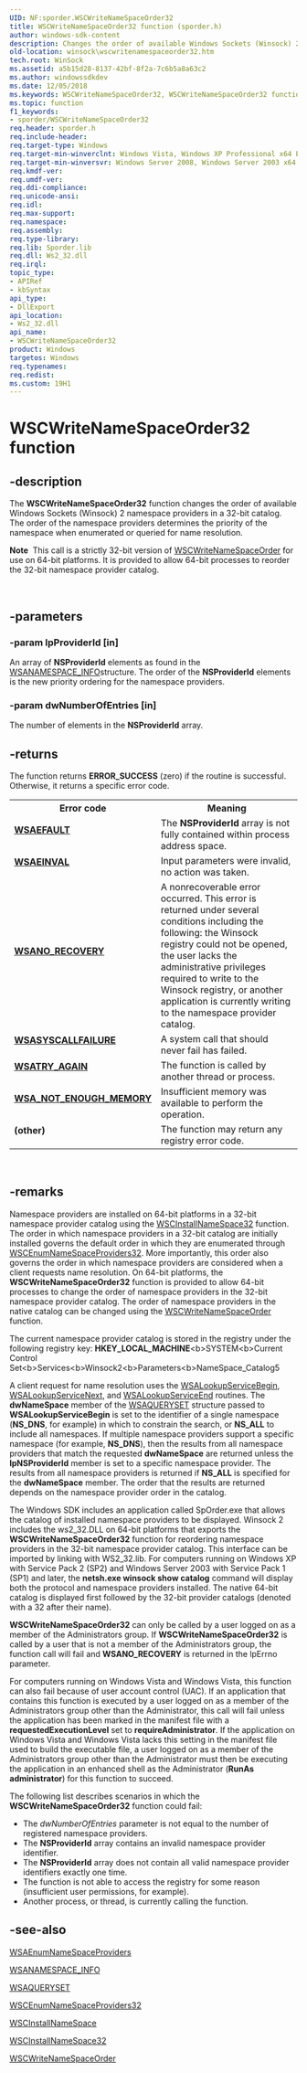 ```yaml
---
UID: NF:sporder.WSCWriteNameSpaceOrder32
title: WSCWriteNameSpaceOrder32 function (sporder.h)
author: windows-sdk-content
description: Changes the order of available Windows Sockets (Winsock) 2 namespace providers in a 32-bit catalog.
old-location: winsock\wscwritenamespaceorder32.htm
tech.root: WinSock
ms.assetid: a5b15d28-8137-42bf-8f2a-7c6b5a8a63c2
ms.author: windowssdkdev
ms.date: 12/05/2018
ms.keywords: WSCWriteNameSpaceOrder32, WSCWriteNameSpaceOrder32 function [Winsock], sporder/WSCWriteNameSpaceOrder32, winsock.wscwritenamespaceorder32
ms.topic: function
f1_keywords:
- sporder/WSCWriteNameSpaceOrder32
req.header: sporder.h
req.include-header: 
req.target-type: Windows
req.target-min-winverclnt: Windows Vista, Windows XP Professional x64 Edition [desktop apps only]
req.target-min-winversvr: Windows Server 2008, Windows Server 2003 x64 Edition [desktop apps only]
req.kmdf-ver: 
req.umdf-ver: 
req.ddi-compliance: 
req.unicode-ansi: 
req.idl: 
req.max-support: 
req.namespace: 
req.assembly: 
req.type-library: 
req.lib: Sporder.lib
req.dll: Ws2_32.dll
req.irql: 
topic_type:
- APIRef
- kbSyntax
api_type:
- DllExport
api_location:
- Ws2_32.dll
api_name:
- WSCWriteNameSpaceOrder32
product: Windows
targetos: Windows
req.typenames: 
req.redist: 
ms.custom: 19H1
---
```


# WSCWriteNameSpaceOrder32 function


## -description


The 
<b>WSCWriteNameSpaceOrder32</b> function changes the order of available Windows Sockets (Winsock) 2 namespace providers in a 32-bit catalog. The order of the namespace providers determines the priority of the namespace when enumerated or queried for name resolution.<div class="alert"><b>Note</b>  This call is a strictly 32-bit version of <a href="https://docs.microsoft.com/windows/desktop/api/sporder/nf-sporder-wscwritenamespaceorder">WSCWriteNameSpaceOrder</a> for use on 64-bit platforms. It is provided to allow 64-bit processes to reorder the 32-bit namespace provider catalog.</div>
<div> </div>



## -parameters




### -param lpProviderId [in]

An array of <b>NSProviderId</b> elements as found in the <a href="https://docs.microsoft.com/windows/desktop/api/winsock2/ns-winsock2-wsanamespace_infow">WSANAMESPACE_INFO</a>structure.  The order of the <b>NSProviderId</b> elements is the new
      priority ordering for the namespace providers.


### -param dwNumberOfEntries [in]

The number of elements in the <b>NSProviderId</b> array.


## -returns



The function returns <b>ERROR_SUCCESS</b> (zero) if the routine is successful. Otherwise, it returns a specific error code.

<table>
<tr>
<th>Error code</th>
<th>Meaning</th>
</tr>
<tr>
<td width="40%">
<dl>
<dt><b><a href="https://docs.microsoft.com/windows/desktop/WinSock/windows-sockets-error-codes-2">WSAEFAULT</a></b></dt>
</dl>
</td>
<td width="60%">
The <b>NSProviderId</b> array is not fully contained within process address space.

</td>
</tr>
<tr>
<td width="40%">
<dl>
<dt><b><a href="https://docs.microsoft.com/windows/desktop/WinSock/windows-sockets-error-codes-2">WSAEINVAL</a></b></dt>
</dl>
</td>
<td width="60%">
Input parameters were invalid, no action was taken.

</td>
</tr>
<tr>
<td width="40%">
<dl>
<dt><b><a href="https://docs.microsoft.com/windows/desktop/WinSock/windows-sockets-error-codes-2">WSANO_RECOVERY</a></b></dt>
</dl>
</td>
<td width="60%">
A nonrecoverable error occurred. This error is returned under several conditions including the following: the Winsock registry could not be opened, the user lacks the administrative privileges required to write to the  Winsock registry, or another application is currently writing to the namespace provider catalog.

</td>
</tr>
<tr>
<td width="40%">
<dl>
<dt><b><a href="https://docs.microsoft.com/windows/desktop/WinSock/windows-sockets-error-codes-2">WSASYSCALLFAILURE</a></b></dt>
</dl>
</td>
<td width="60%">
A system call that should never fail has failed.

</td>
</tr>
<tr>
<td width="40%">
<dl>
<dt><b><a href="https://docs.microsoft.com/windows/desktop/WinSock/windows-sockets-error-codes-2"> WSATRY_AGAIN</a></b></dt>
</dl>
</td>
<td width="60%">
The function is called by another thread or process.

</td>
</tr>
<tr>
<td width="40%">
<dl>
<dt><b><a href="https://docs.microsoft.com/windows/desktop/WinSock/windows-sockets-error-codes-2">WSA_NOT_ENOUGH_MEMORY</a></b></dt>
</dl>
</td>
<td width="60%">
Insufficient memory was available to perform the operation.

</td>
</tr>
<tr>
<td width="40%">
<dl>
<dt><b>(other)</b></dt>
</dl>
</td>
<td width="60%">
The function may return any registry error code.

</td>
</tr>
</table>
 




## -remarks



Namespace providers are installed on 64-bit platforms in a 32-bit namespace provider catalog using the  <a href="https://docs.microsoft.com/windows/desktop/api/ws2spi/nf-ws2spi-wscinstallnamespace32">WSCInstallNameSpace32</a> function. The order in which namespace providers in a 32-bit catalog are initially installed governs the default order in which they are enumerated through 
  <a href="https://docs.microsoft.com/windows/desktop/api/ws2spi/nf-ws2spi-wscenumnamespaceproviders32">WSCEnumNameSpaceProviders32</a>.  More importantly, this order also governs the order in which namespace providers are considered when a client requests name resolution. On 64-bit platforms, the <b>WSCWriteNameSpaceOrder32</b> function is provided to allow 64-bit processes to change the order of namespace providers in the 32-bit namespace provider catalog. The order of namespace providers in the native catalog can be changed using the <a href="https://docs.microsoft.com/windows/desktop/api/sporder/nf-sporder-wscwritenamespaceorder">WSCWriteNameSpaceOrder</a> function. 

The current namespace provider catalog is stored in the registry under the following registry key: <b>HKEY_LOCAL_MACHINE</b>\<b>SYSTEM</b>\<b>Current Control Set</b>\<b>Services</b>\<b>Winsock2</b>\<b>Parameters</b>\<b>NameSpace_Catalog5</b>



A client request for name resolution uses the <a href="https://docs.microsoft.com/windows/desktop/api/winsock2/nf-winsock2-wsalookupservicebegina">WSALookupServiceBegin</a>, <a href="https://docs.microsoft.com/windows/desktop/api/winsock2/nf-winsock2-wsalookupservicenexta">WSALookupServiceNext</a>, and <a href="https://docs.microsoft.com/windows/desktop/api/winsock2/nf-winsock2-wsalookupserviceend">WSALookupServiceEnd</a> routines. The <b>dwNameSpace</b> member of the <a href="https://docs.microsoft.com/windows/desktop/api/winsock2/ns-winsock2-wsaquerysetw">WSAQUERYSET</a> structure passed to <b>WSALookupServiceBegin</b> is set to the identifier of a single namespace (<b>NS_DNS</b>, for example) in which to constrain the search, or <b>NS_ALL</b> to include all namespaces. If multiple namespace providers support a specific namespace (for example, <b>NS_DNS</b>), then the results from all namespace providers that match the requested <b>dwNameSpace</b> are returned unless the <b>lpNSProviderId</b> 
member is set to a specific namespace provider. The results from all namespace providers is returned if <b>NS_ALL</b> is specified for the <b>dwNameSpace</b> member. The order that the results are returned depends on the namespace provider order in the catalog.

The Windows SDK includes an application called SpOrder.exe that allows the catalog of installed namespace providers to be displayed. Winsock 2 includes the ws2_32.DLL on 64-bit platforms that exports the  <b>WSCWriteNameSpaceOrder32</b> function for reordering namespace providers in the 32-bit namespace provider  catalog. This interface can be imported by linking with WS2_32.lib. For computers running on Windows XP with Service Pack 2 (SP2) and Windows Server 2003 with Service Pack 1 (SP1) and later,  the <b>netsh.exe winsock show catalog</b> command will display both the protocol and namespace providers installed. The native 64-bit catalog is displayed first followed by the 32-bit provider catalogs (denoted with a 32 after their name).

<b>WSCWriteNameSpaceOrder32</b> can only be called by a user logged on as a member of the Administrators group. If <b>WSCWriteNameSpaceOrder32</b> is called by a user that is not a member of the Administrators group, the function call will fail and <b>WSANO_RECOVERY</b> is returned in the lpErrno parameter.

For computers running on Windows Vista and Windows Vista, this function can also fail because of user account control (UAC). If an application that contains this function is executed by a user logged on as a member of the Administrators group other than the Administrator, this call will fail unless the application has been marked in the manifest file with a <b>requestedExecutionLevel</b> set to <b>requireAdministrator</b>. If the application on Windows Vista and Windows Vista lacks this setting in the manifest file used to build the executable file, a user logged on as a member of the Administrators group other than the Administrator must then be executing the application in an enhanced shell as the  Administrator (<b>RunAs administrator</b>) for this function to succeed.

The following list describes scenarios in which the 
<b>WSCWriteNameSpaceOrder32</b> function could fail:

<ul>
<li>The <i>dwNumberOfEntries</i> parameter is not equal to the number of registered namespace providers.</li>
<li>The <b>NSProviderId</b> array contains an invalid namespace provider identifier.</li>
<li>The <b>NSProviderId</b> array does not contain all valid namespace provider identifiers exactly one time.</li>
<li>The function is not able to access the registry for some reason (insufficient user permissions, for example).</li>
<li>Another process, or thread, is currently calling the function.</li>
</ul>



## -see-also




<a href="https://docs.microsoft.com/windows/desktop/api/winsock2/nf-winsock2-wsaenumnamespaceprovidersa">WSAEnumNameSpaceProviders</a>



<a href="https://docs.microsoft.com/windows/desktop/api/winsock2/ns-winsock2-wsanamespace_infow">WSANAMESPACE_INFO</a>



<a href="https://docs.microsoft.com/windows/desktop/api/winsock2/ns-winsock2-wsaquerysetw">WSAQUERYSET</a>



<a href="https://docs.microsoft.com/windows/desktop/api/ws2spi/nf-ws2spi-wscenumnamespaceproviders32">WSCEnumNameSpaceProviders32</a>



<a href="https://docs.microsoft.com/windows/desktop/api/ws2spi/nf-ws2spi-wscinstallnamespace">WSCInstallNameSpace</a>



<a href="https://docs.microsoft.com/windows/desktop/api/ws2spi/nf-ws2spi-wscinstallnamespace32">WSCInstallNameSpace32</a>



<a href="https://docs.microsoft.com/windows/desktop/api/sporder/nf-sporder-wscwritenamespaceorder">WSCWriteNameSpaceOrder</a>
 

 

